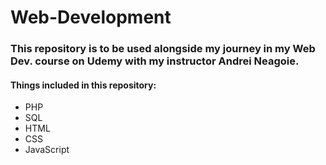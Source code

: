 # Web-Development

### This repository is to be used alongside my journey in my Web Dev. course on Udemy with my instructor Andrei Neagoie.

#### Things included in this repository:
* PHP
* SQL
* HTML
* CSS
* JavaScript
